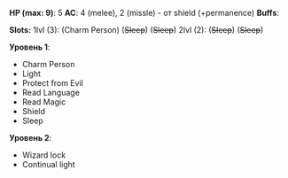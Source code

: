 
**HP (max: 9)**: 5
**AC**: 4 (melee), 2 (missle) - от shield (+permanence)
**Buffs**:

**Slots:**
1lvl (3): (Charm Person) (~~Sleep~~) (~~Sleep~~)
2lvl (2): (~~Sleep~~) (~~Sleep~~)

**Уровень 1**:
- Charm Person
- Light
- Protect from Evil
- Read Language
- Read Magic
- Shield
- Sleep

**Уровень 2**:
- Wizard lock
- Continual light